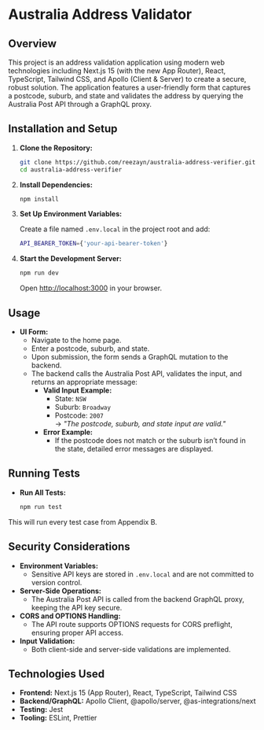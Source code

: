 # Australia Address Validator

## Overview

This project is an address validation application using modern web technologies including Next.js 15 (with the new App Router), React, TypeScript, Tailwind CSS, and Apollo (Client & Server) to create a secure, robust solution. The application features a user-friendly form that captures a postcode, suburb, and state and validates the address by querying the Australia Post API through a GraphQL proxy.

## Installation and Setup

1. **Clone the Repository:**

   ```bash
   git clone https://github.com/reezayn/australia-address-verifier.git
   cd australia-address-verifier
   ```

2. **Install Dependencies:**

   ```bash
   npm install
   ```

3. **Set Up Environment Variables:**

   Create a file named `.env.local` in the project root and add:

   ```bash
   API_BEARER_TOKEN={'your-api-bearer-token'}
   ```

4. **Start the Development Server:**

   ```bash
   npm run dev
   ```

   Open [http://localhost:3000](http://localhost:3000) in your browser.

## Usage

- **UI Form:**
  - Navigate to the home page.
  - Enter a postcode, suburb, and state.
  - Upon submission, the form sends a GraphQL mutation to the backend.
  - The backend calls the Australia Post API, validates the input, and returns an appropriate message:
    - **Valid Input Example:**
      - State: `NSW`
      - Suburb: `Broadway`
      - Postcode: `2007`  
        → _"The postcode, suburb, and state input are valid."_
    - **Error Example:**
      - If the postcode does not match or the suburb isn’t found in the state, detailed error messages are displayed.

## Running Tests

- **Run All Tests:**

  ```bash
  npm run test
  ```

This will run every test case from Appendix B.

## Security Considerations

- **Environment Variables:**
  - Sensitive API keys are stored in `.env.local` and are not committed to version control.
- **Server-Side Operations:**
  - The Australia Post API is called from the backend GraphQL proxy, keeping the API key secure.
- **CORS and OPTIONS Handling:**
  - The API route supports OPTIONS requests for CORS preflight, ensuring proper API access.
- **Input Validation:**
  - Both client-side and server-side validations are implemented.

## Technologies Used

- **Frontend:** Next.js 15 (App Router), React, TypeScript, Tailwind CSS
- **Backend/GraphQL:** Apollo Client, @apollo/server, @as-integrations/next
- **Testing:** Jest
- **Tooling:** ESLint, Prettier

